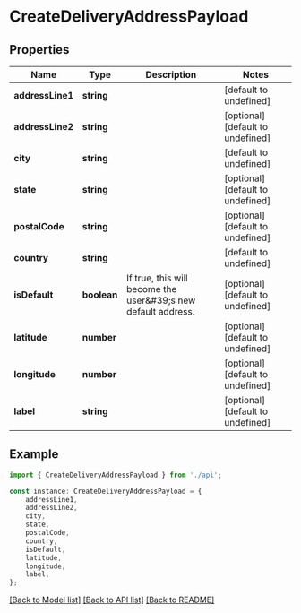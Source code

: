 # CreateDeliveryAddressPayload


## Properties

Name | Type | Description | Notes
------------ | ------------- | ------------- | -------------
**addressLine1** | **string** |  | [default to undefined]
**addressLine2** | **string** |  | [optional] [default to undefined]
**city** | **string** |  | [default to undefined]
**state** | **string** |  | [optional] [default to undefined]
**postalCode** | **string** |  | [optional] [default to undefined]
**country** | **string** |  | [default to undefined]
**isDefault** | **boolean** | If true, this will become the user\&#39;s new default address. | [optional] [default to undefined]
**latitude** | **number** |  | [optional] [default to undefined]
**longitude** | **number** |  | [optional] [default to undefined]
**label** | **string** |  | [optional] [default to undefined]

## Example

```typescript
import { CreateDeliveryAddressPayload } from './api';

const instance: CreateDeliveryAddressPayload = {
    addressLine1,
    addressLine2,
    city,
    state,
    postalCode,
    country,
    isDefault,
    latitude,
    longitude,
    label,
};
```

[[Back to Model list]](../README.md#documentation-for-models) [[Back to API list]](../README.md#documentation-for-api-endpoints) [[Back to README]](../README.md)
